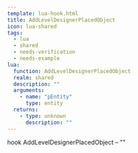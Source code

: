 ```yaml
---
template: lua-hook.html
title: AddLevelDesignerPlacedObject
icon: lua-shared
tags:
  - lua
  - shared
  - needs-verification
  - needs-example
lua:
  function: AddLevelDesignerPlacedObject
  realm: shared
  description: ""
  arguments:
    - name: "pEntity"
      type: entity
  returns:
    - type: unknown
      description: ""
---
```


<div class="lua__search__keywords">
hook AddLevelDesignerPlacedObject &#x2013; ""
</div>
